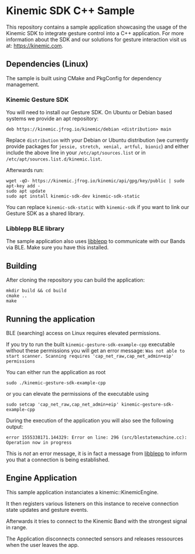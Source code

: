# Kinemic SDK C++ Sample

This repository contains a sample application showcasing the usage of the Kinemic SDK to integrate gesture control into a C++ application.
For more information about the SDK and our solutions for gesture interaction visit us at: https://kinemic.com.

## Dependencies (Linux)

The sample is built using CMake and PkgConfig for dependency management.

### Kinemic Gesture SDK

You will need to install our Gesture SDK. On Ubuntu or Debian based systems we
provide an apt repository:

```
deb https://kinemic.jfrog.io/kinemic/debian <distribution> main
```

Replace `distribution` with your Debian or Ubuntu distribution (we currently
provide packages for `jessie, stretch, xenial, artful, bionic`) and either
include the above line in your `/etc/apt/sources.list` or in
`/etc/apt/sources.list.d/kinemic.list`.

Afterwards run:

```
wget -qO- https://kinemic.jfrog.io/kinemic/api/gpg/key/public | sudo apt-key add -
sudo apt update
sudo apt install kinemic-sdk-dev kinemic-sdk-static
```

You can replace `kinemic-sdk-static` with `kinemic-sdk` if you want to link our
Gesture SDK as a shared library.

### Libblepp BLE library

The sample application also uses [libblepp](https://github.com/edrosten/libblepp) to
communicate with our Bands via BLE. Make sure you have this installed.

## Building

After cloning the repository you can build the application:

```
mkdir build && cd build
cmake ..
make
```

## Running the application

BLE (searching) access on Linux requires elevated permissions.

If you try to run the built `kinemic-gesture-sdk-example-cpp` executable without
these permissions you will get an error message: `Was not able to start scanner. Scanning requires 'cap_net_raw,cap_net_admin+eip' permissions`

You can either run the application as root 

```
sudo ./kinemic-gesture-sdk-example-cpp
```

or you can elevate the permissions of the
executable using 

```
sudo setcap 'cap_net_raw,cap_net_admin+eip' kinemic-gesture-sdk-example-cpp
```

During the execution of the application you will also see the following output:

```
error 1555338171.144329: Error on line: 296 (src/blestatemachine.cc): Operation now in progress
```

This is *not* an error message, it is in fact a message from [libblepp](https://github.com/edrosten/libblepp) 
to inform you that a connection is being established.

## Engine Application

This sample application instanciates a kinemic::KinemicEngine. 

It then registers various listeners on this instance to receive connection state updates and
gesture events.

Afterwards it tries to connect to the Kinemic Band with the strongest signal in
range.

The Application disconnects connected sensors and releases ressources when the user leaves the app.
